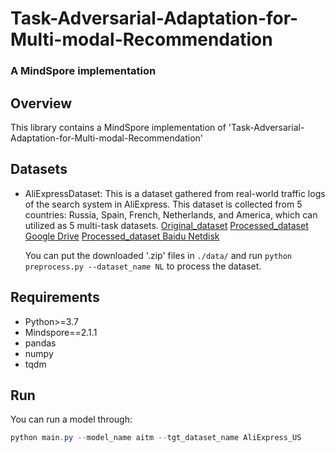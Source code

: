 # Task-Adversarial-Adaptation-for-Multi-modal-Recommendation
### A MindSpore implementation
## Overview
This library contains a MindSpore implementation of 'Task-Adversarial-Adaptation-for-Multi-modal-Recommendation'

## Datasets

* AliExpressDataset: This is a dataset gathered from real-world traffic logs of the search system in AliExpress. This dataset is collected from 5 countries: Russia, Spain, French, Netherlands, and America, which can utilized as 5 multi-task datasets. [Original_dataset](https://tianchi.aliyun.com/dataset/dataDetail?dataId=74690) [Processed_dataset Google Drive](https://drive.google.com/drive/folders/1F0TqvMJvv-2pIeOKUw9deEtUxyYqXK6Y?usp=sharing) [Processed_dataset Baidu Netdisk](https://pan.baidu.com/s/1AfXoJSshjW-PILXZ6O19FA?pwd=4u0r)

  You can put the downloaded '.zip' files in `./data/` and run `python preprocess.py --dataset_name NL` to process the dataset.

## Requirements
* Python>=3.7
* Mindspore==2.1.1
* pandas
* numpy
* tqdm

## Run

You can run a model through:

```powershell
python main.py --model_name aitm --tgt_dataset_name AliExpress_US
```
